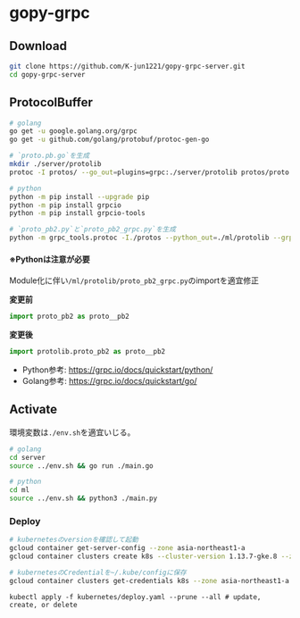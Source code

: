 # gopy-grpc

## **Download**

```sh
git clone https://github.com/K-jun1221/gopy-grpc-server.git
cd gopy-grpc-server
```

## **ProtocolBuffer**

```sh
# golang
go get -u google.golang.org/grpc
go get -u github.com/golang/protobuf/protoc-gen-go

# `proto.pb.go`を生成
mkdir ./server/protolib
protoc -I protos/ --go_out=plugins=grpc:./server/protolib protos/proto.proto

# python
python -m pip install --upgrade pip
python -m pip install grpcio
python -m pip install grpcio-tools

# `proto_pb2.py`と`proto_pb2_grpc.py`を生成
python -m grpc_tools.protoc -I./protos --python_out=./ml/protolib --grpc_python_out=./ml/protolib ./protos/proto.proto

```

#### ※Pythonは注意が必要

Module化に伴い`/ml/protolib/proto_pb2_grpc.py`のimportを適宜修正

**変更前**
```python
import proto_pb2 as proto__pb2
```
**変更後**
```python
import protolib.proto_pb2 as proto__pb2
```

- Python参考: https://grpc.io/docs/quickstart/python/
- Golang参考: https://grpc.io/docs/quickstart/go/


## **Activate**

環境変数は`./env.sh`を適宜いじる。

```sh
# golang
cd server
source ../env.sh && go run ./main.go

# python
cd ml
source ../env.sh && python3 ./main.py
```

<!-- TODO 修正する -->
### Deploy

```sh
# kubernetesのversionを確認して起動
gcloud container get-server-config --zone asia-northeast1-a
gcloud container clusters create k8s --cluster-version 1.13.7-gke.8 --zone asia-northeast1-a --num-nodes 3

# kubernetesのCredentialを~/.kube/configに保存
gcloud container clusters get-credentials k8s --zone asia-northeast1-a
```

```
kubectl apply -f kubernetes/deploy.yaml --prune --all # update, create, or delete
```

